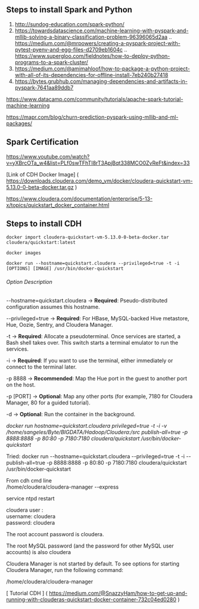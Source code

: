 ## Steps to install Spark and Python

1. http://sundog-education.com/spark-python/
2. https://towardsdatascience.com/machine-learning-with-pyspark-and-mllib-solving-a-binary-classification-problem-96396065d2aa
.. https://medium.com/@mrpowers/creating-a-pyspark-project-with-pytest-pyenv-and-egg-files-d2709eb1604c
.. https://www.supergloo.com/fieldnotes/how-to-deploy-python-programs-to-a-spark-cluster/
3. https://medium.com/@amimahloof/how-to-package-a-python-project-with-all-of-its-dependencies-for-offline-install-7eb240b27418
4. https://bytes.grubhub.com/managing-dependencies-and-artifacts-in-pyspark-7641aa89ddb7


https://www.datacamp.com/community/tutorials/apache-spark-tutorial-machine-learning

https://mapr.com/blog/churn-prediction-pyspark-using-mllib-and-ml-packages/


## Spark Certification 

https://www.youtube.com/watch?v=yXBrcOTa_w4&list=PLf0swTFhTI8rT3ApjBqt338MCO0ZvReFt&index=33

[Link of CDH Docker Image] (
https://downloads.cloudera.com/demo_vm/docker/cloudera-quickstart-vm-5.13.0-0-beta-docker.tar.gz )

https://www.cloudera.com/documentation/enterprise/5-13-x/topics/quickstart_docker_container.html
## Steps to install CDH
    
	docker import cloudera-quickstart-vm-5.13.0-0-beta-docker.tar cloudera/quickstart:latest
	
	docker images
	
	docker run --hostname=quickstart.cloudera --privileged=true -t -i [OPTIONS] [IMAGE] /usr/bin/docker-quickstart

###### Option Description

--hostname=quickstart.cloudera  ->
	**Required**: Pseudo-distributed configuration assumes this hostname.

--privileged=true ->
	**Required**: For HBase, MySQL-backed Hive metastore, Hue, Oozie, Sentry, and Cloudera Manager.

-t ->	**Required**: Allocate a pseudoterminal. Once services are started, a Bash shell takes over. This switch starts a terminal emulator to run the services.

-i -> 	**Required**: If you want to use the terminal, either immediately or connect to the terminal later.

-p 8888 -> 	**Recommended**: Map the Hue port in the guest to another port on the host.

-p [PORT] -> 	**Optional**: Map any other ports (for example, 7180 for Cloudera Manager, 80 for a guided tutorial).

-d -> 	**Optional**: Run the container in the background.

*docker run hostname=quickstart.cloudera privileged=true -t -i -v /home/sangeles/Byte/BIGDATA/Hadoop/Cloudera:/src publish-all=true -p 8888:8888 -p 80:80 -p 7180:7180 cloudera/quickstart /usr/bin/docker-quickstart*
	
Tried:
docker run --hostname=quickstart.cloudera --privileged=true -t -i --publish-all=true -p 8888:8888 -p 80:80 -p 7180:7180 cloudera/quickstart /usr/bin/docker-quickstart	
	
From cdh cmd line	
/home/cloudera/cloudera-manager --express	
	
	
service ntpd restart	
	
 cloudera user :\
     username: cloudera \
    password: cloudera
	
The root account password is cloudera.

The root MySQL password (and the password for other MySQL user accounts) is also cloudera

Cloudera Manager is not started by default. To see options for starting Cloudera Manager, run the following command:

/home/cloudera/cloudera-manager
	
[ Tutorial CDH ] ( https://medium.com/@SnazzyHam/how-to-get-up-and-running-with-clouderas-quickstart-docker-container-732c04ed0280 )